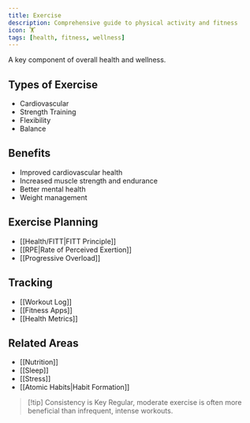 ```yaml
---
title: Exercise
description: Comprehensive guide to physical activity and fitness
icon: 🏋️
tags: [health, fitness, wellness]
---
```


A key component of overall health and wellness.

## Types of Exercise

- Cardiovascular
- Strength Training
- Flexibility
- Balance

## Benefits

- Improved cardiovascular health
- Increased muscle strength and endurance
- Better mental health
- Weight management

## Exercise Planning

- [[Health/FITT|FITT Principle]]
- [[RPE|Rate of Perceived Exertion]]
- [[Progressive Overload]]

## Tracking

- [[Workout Log]]
- [[Fitness Apps]]
- [[Health Metrics]]

## Related Areas

- [[Nutrition]]
- [[Sleep]]
- [[Stress]]
- [[Atomic Habits|Habit Formation]]

> [!tip] Consistency is Key
> Regular, moderate exercise is often more beneficial than infrequent, intense workouts.
